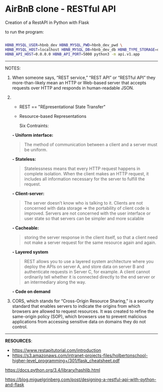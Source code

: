 # AirBnB clone - RESTful API

Creation of a RestAPI in Python with Flask

to run the program:

```bash

HBNB_MYSQL_USER=hbnb_dev HBNB_MYSQL_PWD=hbnb_dev_pwd \
HBNB_MYSQL_HOST=localhost HBNB_MYSQL_DB=hbnb_dev_db HBNB_TYPE_STORAGE=db \
HBNB_API_HOST=0.0.0.0 HBNB_API_PORT=5000 python3 -m api.v1.app
```

---

NOTES:

1. When someone says, “REST service,” “REST API” or “RESTful API” they more-than-likely mean an HTTP or Web-based server that accepts requests over HTTP and responds in human-readable JSON.

2. - REST == "REpresentational State Transfer"
   - Resource-based Representations

     Six Contraints:

   **- Uniform interface:**

   > The method of communication between a client and a server must be uniform.

   **- Stateless:**

   > Statelessness means that every HTTP request happens in complete isolation. When the client makes an HTTP request, it includes all information necessary for the server to fulfill the request.

   **- Client-server:**

   > The server doesn’t know who is talking to it. Clients are not concerned with data storage => the portability of client code is improved. Servers are not concerned with the user interface or user state so that servers can be simpler and more scalable

   **- Cacheable:**

   > storing the server response in the client itself, so that a client need not make a server request for the same resource again and again.

   **- Layered system**

   > REST allows you to use a layered system architecture where you deploy the APIs on server A, and store data on server B and authenticate requests in Server C, for example. A client cannot ordinarily tell whether it is connected directly to the end server or an intermediary along the way.

   **- Code on demand**

3. CORS, which stands for “Cross-Origin Resource Sharing,” is a security standard that enables servers to indicate the origins from which browsers are allowed to request resources. It was created to refine the same-origin policy (SOP), which browsers use to prevent malicious applications from accessing sensitive data on domains they do not control.

---

**RESOURCES**:

- https://www.restapitutorial.com/introduction
- https://s3.amazonaws.com/intranet-projects-files/holbertonschool-higher-level_programming+/301/flask_cheatsheet.pdf

https://docs.python.org/3.4/library/hashlib.html

https://blog.miguelgrinberg.com/post/designing-a-restful-api-with-python-and-flask
